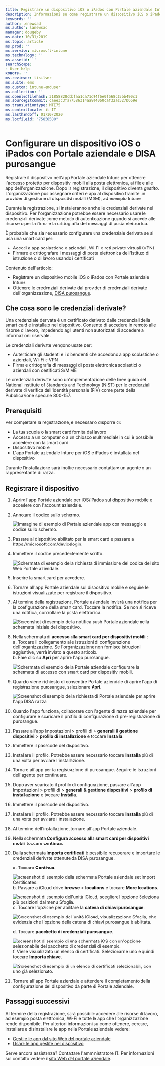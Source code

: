 ```yaml
---
title: Registrare un dispositivo iOS o iPados con Portale aziendale Intune e DISA purosangue
description: Informazioni su come registrare un dispositivo iOS o iPados e configurare l'autenticazione delle credenziali derivate con DISA purosangue.
keywords: ''
author: lenewsad
ms.author: lanewsad
manager: dougeby
ms.date: 10/31/2019
ms.topic: article
ms.prod: ''
ms.service: microsoft-intune
ms.technology: ''
ms.assetid: ''
searchScope:
- User help
ROBOTS: ''
ms.reviewer: tisilver
ms.suite: ems
ms.custom: intune-enduser
ms.collection: ''
ms.openlocfilehash: 31858828cbbfaa1ca71d94f6e0f568c35bb490c1
ms.sourcegitcommit: caee3c3fa77586314aa8040b0caf32a0527b669e
ms.translationtype: MTE75
ms.contentlocale: it-IT
ms.lasthandoff: 01/10/2020
ms.locfileid: "75856580"
---
```

# <a name="set-up-ios-or-ipados-device-with-company-portal-and-disa-purebred"></a>Configurare un dispositivo iOS o iPados con Portale aziendale e DISA purosangue  

Registrare il dispositivo nell'app Portale aziendale Intune per ottenere l'accesso protetto per dispositivi mobili alla posta elettronica, ai file e alle app dell'organizzazione. Dopo la registrazione, il dispositivo diventa *gestito*. L'organizzazione può assegnare criteri e app al dispositivo tramite un provider di gestione di dispositivi mobili (MDM), ad esempio Intune.  

Durante la registrazione, si installeranno anche le credenziali derivate nel dispositivo. Per l'organizzazione potrebbe essere necessario usare le credenziali derivate come metodo di autenticazione quando si accede alle risorse o per la firma e la crittografia dei messaggi di posta elettronica. 

È probabile che sia necessario configurare una credenziale derivata se si usa una smart card per:

* Accedi a app scolastiche o aziendali, Wi-Fi e reti private virtuali (VPN)
* Firmare e crittografare i messaggi di posta elettronica dell'Istituto di istruzione o di lavoro usando i certificati  

Contenuto dell'articolo:  

   * Registrare un dispositivo mobile iOS o iPados con Portale aziendale Intune.  
   * Ottenere le credenziali derivate dal provider di credenziali derivate dell'organizzazione, [DISA purosangue](https://cyber.mil/pki-pke/purebred/).  

## <a name="what-are-derived-credentials"></a>Che cosa sono le credenziali derivate?  
Una credenziale derivata è un certificato derivato dalle credenziali della smart card e installato nel dispositivo. Consente di accedere in remoto alle risorse di lavoro, impedendo agli utenti non autorizzati di accedere a informazioni riservate.  

Le credenziali derivate vengono usate per: 
* Autenticare gli studenti e i dipendenti che accedono a app scolastiche o aziendali, Wi-Fi e VPN
* Firma e crittografia di messaggi di posta elettronica scolastici o aziendali con certificati S/MIME

Le credenziali derivate sono un'implementazione delle linee guida del National Institute of Standards and Technology (NIST) per le credenziali derivate di verifica dell'identità personale (PIV) come parte della Pubblicazione speciale 800-157.  

## <a name="prerequisites"></a>Prerequisiti

 Per completare la registrazione, è necessario disporre di:

* La tua scuola o la smart card fornita dal lavoro
* Accesso a un computer o a un chiosco multimediale in cui è possibile accedere con la smart card
* Dispositivo mobile
* L'app Portale aziendale Intune per iOS e iPados è installata nel dispositivo   

Durante l'installazione sarà inoltre necessario contattare un agente o un rappresentante di razza.      

## <a name="enroll-device"></a>Registrare il dispositivo  
1. Aprire l'app Portale aziendale per iOS/iPados sul dispositivo mobile e accedere con l'account aziendale.  

2. Annotare il codice sullo schermo.  

    ![Immagine di esempio di Portale aziendale app con messaggio e codice sullo schermo.](./media/copy-code-intercede.png)  
3. Passare al dispositivo abilitato per la smart card e passare a https://microsoft.com/devicelogin. 
4. Immettere il codice precedentemente scritto.  

    ![Schermata di esempio della richiesta di immissione del codice del sito Web Portale aziendale.](./media/enter-code-intercede.png)   

5. Inserire la smart card per accedere.  
6. Tornare all'app Portale aziendale sul dispositivo mobile e seguire le istruzioni visualizzate per registrare il dispositivo.  
7. Al termine della registrazione, Portale aziendale invierà una notifica per la configurazione della smart card. Toccare la notifica. Se non si riceve una notifica, controllare la posta elettronica.   

    ![Screenshot di esempio della notifica push Portale aziendale nella schermata iniziale del dispositivo.](./media/action-required-in-app-intercede.png)  
8. Nella schermata di **accesso alla smart card per dispositivi mobili** :  
    a. Toccare il collegamento alle istruzioni di configurazione dell'organizzazione. Se l'organizzazione non fornisce istruzioni aggiuntive, verrà inviato a questo articolo.  
    b. Fare clic su **Apri** per aprire l'app purosangue.  

    ![Schermata di esempio della Portale aziendale configurare la schermata di accesso con smart card per dispositivi mobili.](./media/smart-card-open-disa-purebred.png)  
9. Quando viene richiesto di consentire Portale aziendale di aprire l'app di registrazione purosangue, selezionare **Apri**.   

    ![Screenshot di esempio della richiesta di Portale aziendale per aprire l'app DISA razza.](./media/open-app-prompt-disa-purbred.png)  
10. Quando l'app funziona, collaborare con l'agente di razza aziendale per configurare e scaricare il profilo di configurazione di pre-registrazione di purosangue.   
11. Passare all'app Impostazioni > profili di > **generali** **& gestione dispositivi** > **profilo di installazione** e toccare **Installa**.  
12. Immettere il passcode del dispositivo.  
13. Installare il profilo. Potrebbe essere necessario toccare **Installa** più di una volta per avviare l'installazione. 
14. Tornare all'app per la registrazione di purosangue. Seguire le istruzioni dell'agente per continuare.  
 
15. Dopo aver scaricato il profilo di configurazione, passare all'app Impostazioni > profili di > **generali** **& gestione dispositivi** > **profilo di installazione** e toccare **Installa**.   
16.  Immettere il passcode del dispositivo.
17. Installare il profilo. Potrebbe essere necessario toccare **Installa** più di una volta per avviare l'installazione. 
18. Al termine dell'installazione, tornare all'app Portale aziendale.  
19.  Nella schermata **Configura accesso alla smart card per dispositivi mobili** toccare **continua**.  

20. Dalla schermata **Importa certificati** è possibile recuperare e importare le credenziali derivate ottenute da DISA purosangue.  

    a. Toccare **Continua**.   

    ![screenshot di esempio della schermata Portale aziendale set Import Certificates.](./media/import-certificate-disa-purebred.png)  
    b. Passare a iCloud drive **browse** > **locations** e toccare **More locations**.  

    ![screenshot di esempio dell'unità iCloud, scegliere l'opzione Seleziona più posizioni dal menu Sfoglia.](./media/icloud-drive-more-locations.png)  
    c. Toccare l'opzione per abilitare la **catena di chiavi purosangue**.  

    ![Screenshot di esempio dell'unità iCloud, visualizzazione Sfoglia, che evidenzia che l'opzione della catena di chiavi purosangue è abilitata.](./media/icloud-drive-enable-purebred-keychain.png)   

    d. Toccare **pacchetto di credenziali purosangue**.  

    ![screenshot di esempio di una schermata iOS con un'opzione selezionabile del pacchetto di credenziali di esempio.](./media/purebred-credential-package.png)  
    f. Viene visualizzato un elenco di certificati. Selezionarne uno e quindi toccare **Importa chiave**.  

    ![Screenshot di esempio di un elenco di certificati selezionabili, con uno già selezionato.](./media/import-purebred-keychain.png) 
21. Tornare all'app Portale aziendale e attendere il completamento della configurazione del dispositivo da parte di Portale aziendale.   

## <a name="next-steps"></a>Passaggi successivi  
Al termine della registrazione, sarà possibile accedere alle risorse di lavoro, ad esempio posta elettronica, Wi-Fi e tutte le app che l'organizzazione rende disponibile. Per ulteriori informazioni su come ottenere, cercare, installare e disinstallare le app nella Portale aziendale vedere:

* [Gestire le app dal sito Web del portale aziendale](manage-apps-cpweb.md)  
* [Usare le app gestite nel dispositivo](use-managed-apps-on-your-device-ios.md)  

Serve ancora assistenza? Contattare l'amministratore IT. Per informazioni sul contatto vedere il [sito Web del portale aziendale](https://go.microsoft.com/fwlink/?linkid=2010980).
